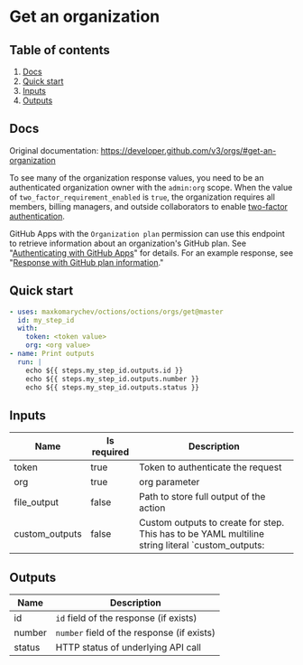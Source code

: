 # Get an organization

## Table of contents

1. [Docs](#docs)
1. [Quick start](#quick-start)
1. [Inputs](#inputs)
1. [Outputs](#outputs)

<a name="quick-start" ></a>
## Docs

Original documentation: https://developer.github.com/v3/orgs/#get-an-organization

To see many of the organization response values, you need to be an authenticated organization owner with the `admin:org` scope. When the value of `two_factor_requirement_enabled` is `true`, the organization requires all members, billing managers, and outside collaborators to enable [two-factor authentication](https://help.github.com/articles/securing-your-account-with-two-factor-authentication-2fa/).

GitHub Apps with the `Organization plan` permission can use this endpoint to retrieve information about an organization's GitHub plan. See "[Authenticating with GitHub Apps](https://developer.github.com/apps/building-github-apps/authenticating-with-github-apps/)" for details. For an example response, see "[Response with GitHub plan information](https://developer.github.com/v3/orgs/#response-with-github-plan-information)."


<a name="quick start" ></a>
## Quick start

```yaml
- uses: maxkomarychev/octions/octions/orgs/get@master
  id: my_step_id
  with:
    token: <token value>
    org: <org value>
- name: Print outputs
  run: |
    echo ${{ steps.my_step_id.outputs.id }}
    echo ${{ steps.my_step_id.outputs.number }}
    echo ${{ steps.my_step_id.outputs.status }}
```


<a name="inputs" ></a>
## Inputs

| Name | Is required | Description |
|---|---|---|
|token|true|Token to authenticate the request
|org|true|org parameter
|file_output|false|Path to store full output of the action
|custom_outputs|false|Custom outputs to create for step. This has to be YAML multiline string literal  `custom_outputs: |<newline> output_name:path.in.result`

<a name="outputs" ></a>
## Outputs

| Name | Description |
|---|---|
|id|`id` field of the response (if exists)|
|number|`number` field of the response (if exists)|
|status|HTTP status of underlying API call|

